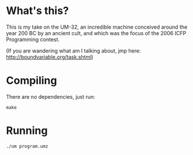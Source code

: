 # What's this?

This is my take on the UM-32, an incredible machine
conceived around the year 200 BC by an ancient cult, and which
was the focus of the 2006 ICFP Programming contest.

(If you are wandering what am I talking about, jmp here: 
http://boundvariable.org/task.shtml)

# Compiling

There are no dependencies, just run:
```
make
```

# Running
```
./um program.umz
